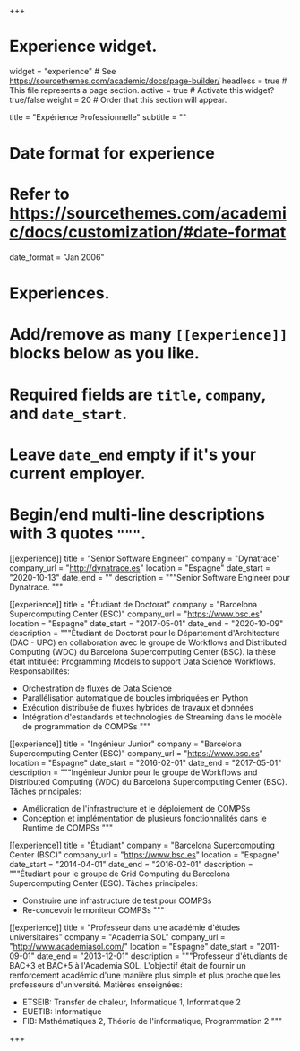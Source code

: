 +++
# Experience widget.
widget = "experience"  # See https://sourcethemes.com/academic/docs/page-builder/
headless = true  # This file represents a page section.
active = true  # Activate this widget? true/false
weight = 20  # Order that this section will appear.

title = "Expérience Professionnelle"
subtitle = ""

# Date format for experience
#   Refer to https://sourcethemes.com/academic/docs/customization/#date-format
date_format = "Jan 2006"

# Experiences.
#   Add/remove as many `[[experience]]` blocks below as you like.
#   Required fields are `title`, `company`, and `date_start`.
#   Leave `date_end` empty if it's your current employer.
#   Begin/end multi-line descriptions with 3 quotes `"""`.
[[experience]]
  title = "Senior Software Engineer"
  company = "Dynatrace"
  company_url = "http://dynatrace.es"
  location = "Espagne"
  date_start = "2020-10-13"
  date_end = ""
  description = """Senior Software Engineer pour Dynatrace.
  """
  
[[experience]]
  title = "Étudiant de Doctorat"
  company = "Barcelona Supercomputing Center (BSC)"
  company_url = "https://www.bsc.es"
  location = "Espagne"
  date_start = "2017-05-01"
  date_end = "2020-10-09"
  description = """Étudiant de Doctorat pour le Département d'Architecture (DAC - UPC) en collaboration avec le groupe
  de Workflows and Distributed Computing (WDC) du Barcelona Supercomputing Center (BSC). la thèse était intitulée: Programming
  Models to support Data Science Workflows.
  Responsabilités:
  
  * Orchestration de fluxes de Data Science
  * Parallélisation automatique de boucles imbriquées en Python
  * Exécution distribuée de fluxes hybrides de travaux et données
  * Intégration d'estandards et technologies de Streaming dans le modèle de programmation de COMPSs
  """
  
[[experience]]
  title = "Ingénieur Junior"
  company = "Barcelona Supercomputing Center (BSC)"
  company_url = "https://www.bsc.es"
  location = "Espagne"
  date_start = "2016-02-01"
  date_end = "2017-05-01"
  description = """Ingénieur Junior pour le groupe de Workflows and Distributed Computing (WDC) du Barcelona Supercomputing Center (BSC). 
  Tâches principales:
  
  * Amélioration de l'infrastructure et le déploiement de COMPSs
  * Conception et implémentation de plusieurs fonctionnalités dans le Runtime de COMPSs
  """
  
[[experience]]
  title = "Étudiant"
  company = "Barcelona Supercomputing Center (BSC)"
  company_url = "https://www.bsc.es"
  location = "Espagne"
  date_start = "2014-04-01"
  date_end = "2016-02-01"
  description = """Étudiant pour le groupe de Grid Computing du Barcelona Supercomputing Center (BSC). 
  Tâches principales:
  
  * Construire une infrastructure de test pour COMPSs
  * Re-concevoir le moniteur COMPSs
  """
  
[[experience]]
  title = "Professeur dans une académie d'études universitaires"
  company = "Academia SOL"
  company_url = "http://www.academiasol.com/"
  location = "Espagne"
  date_start = "2011-09-01"
  date_end = "2013-12-01"
  description = """Professeur d'étudiants de BAC+3 et BAC+5 à l'Academia SOL. L'objectif était de fournir un renforcement
  académic d'une manière plus simple et plus proche que les professeurs d'université. 
  Matières enseignées:
  
  * ETSEIB: Transfer de chaleur, Informatique 1, Informatique 2
  * EUETIB: Informatique
  * FIB: Mathématiques 2, Théorie de l'informatique, Programmation 2
  """
  
+++
